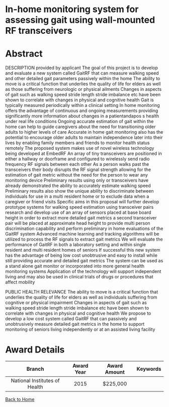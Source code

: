 
In-home monitoring system for assessing gait using wall-mounted RF transceivers
===============================================================================

# Abstract


DESCRIPTION  provided by applicant   The goal of this project is to develop and evaluate a new system called GaitRF that can measure walking speed and other detailed gait parameters passively within the home  The ability to move is a critical function that underlies the quality of
life for elders as well as those suffering from neurologic or physical ailments  Changes in aspects of gait such as walking speed  stride length  stride imbalance  etc  have been shown to correlate with changes in physical and cognitive health  Gait is typically measured periodically within a clinical setting  In home monitoring offers the advantage of continuous and ongoing measurements providing significantly more information about changes in a patientandapos s health under real life conditions  Ongoing accurate estimation of gait within the home can help to guide caregivers about the need for transitioning older adults to higher levels of care  Accurate in home gait monitoring also has the potential to encourage older adults to maintain independence later into their lives by enabling family members and friends to monitor health status remotely   The proposed system makes use of novel wireless technology being developed at EmbedRF  An array of tiny transceivers are positioned in either a hallway or doorframe and configured to wirelessly send radio frequency  RF  signals between each other  As a person walks past the transceivers  their body disrupts the RF signal strength allowing for the estimation of gait metric without the need for the person to wear any monitoring device  Preliminary results using only   or   transceivers have already demonstrated the ability to accurately estimate walking speed  Preliminary results also show the unique ability to discriminate between individuals for use in a multi resident home or to exclude data when a caregiver or friend visits  Specific aims in this proposal will    further develop prototype systems for walking speed estimation using transceiver pairs     research and develop use of an array of sensors placed at base board height in order to extract more detailed gait metrics  a second transceiver pair will be placed at approximate head height to provide multi person discrimination capability  and    perform preliminary in home evaluations of the GaitRF system  Advanced machine learning and tracking algorithms will be utilized to process the RF signals to extract gait metrics  We will evaluate the
performance of GaitRF in both a laboratory setting and within single resident and multi  resident homes of seniors   If successful  this new system has the advantage of being low cost  unobtrusive  and easy to install  while still providing accurate and detailed gait metrics  The system can be used as a stand alone gait monitor or incorporated into more general health monitoring systems  Application of the technology will support independent living and may also be used in clinical trials of drugs or procedures that affect mobility    
   
PUBLIC HEALTH RELEVANCE  The ability to move is a critical function that underlies the quality of life for elders as well as individuals suffering from cognitive or physical impairment  Changes in aspects of gait such as walking speed  stride length  stride imbalance  etc  have been shown to correlate with changes in physical and cognitive health  We propose to develop a low cost system called GaitRF that can passively and unobtrusively measure detailed gait metrics in the home to support monitoring of seniors living independently or at an assisted living facility  

# Award Details

|Branch|Award Year|Award Amount|Keywords|
| :---: | :---: | :---: | :---: |
|National Institutes of Health|2015|$225,000||
  
  


[Back to Home](https://github.com/chrischow/dod_sbir_awards/Reports/JH/#2368)